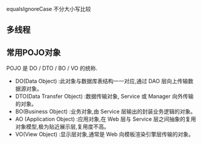 equalsIgnoreCase 不分大小写比较

## 多线程

## 常用POJO对象

POJO 是 DO / DTO / BO / VO 的统称.

- DO(Data Object) :此对象与数据库表结构一一对应,通过 DAO 层向上传输数据源对象。
- DTO(Data Transfer Object) :数据传输对象, Service 或 Manager 向外传输的对象。
- BO(Business Object) :业务对象,由 Service 层输出的封装业务逻辑的对象。
- AO (Application Object) :应用对象,在 Web 层与 Service 层之间抽象的复用对象模型,极为贴近展示层,复用度不高。
- VO(View Object) :显示层对象,通常是 Web 向模板渲染引擎层传输的对象。

